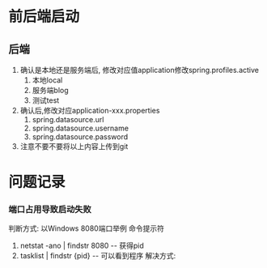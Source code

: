 # 前后端启动
## 后端
1. 确认是本地还是服务端后, 修改对应值application修改spring.profiles.active
   1. 本地local
   2. 服务端blog
   3. 测试test
2. 确认后,修改对应application-xxx.properties
   1. spring.datasource.url
   2. spring.datasource.username
   3. spring.datasource.password
3. 注意不要不要将以上内容上传到git



# 问题记录
### 端口占用导致启动失败
判断方式:
以Windows 8080端口举例
命令提示符
1. netstat -ano | findstr 8080   -- 获得pid
2. tasklist | findstr {pid}  -- 可以看到程序
解决方式:

